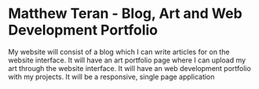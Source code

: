 # Matthew Teran - Blog, Art and Web Development Portfolio

My website will consist of a blog which I can write articles for on the website interface. It will have an art portfolio page where I can upload my art through the website interface. It will have an web development portfolio with my projects. It will be a responsive, single page application